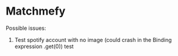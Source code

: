 # Matchmefy

Possible issues: 

1. Test spotify account with no image (could crash in the Binding expression .get(0))
test